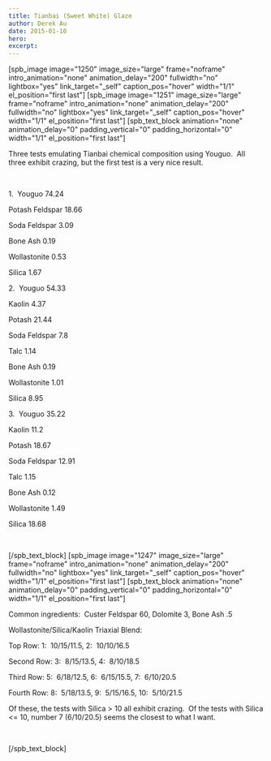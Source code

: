 ```yaml
---
title: Tianbai (Sweet White) Glaze
author: Derek Au
date: 2015-01-10
hero: 
excerpt: 
---
```


\[spb\_image image="1250" image\_size="large" frame="noframe" intro\_animation="none" animation\_delay="200" fullwidth="no" lightbox="yes" link\_target="\_self" caption\_pos="hover" width="1/1" el\_position="first last"\] \[spb\_image image="1251" image\_size="large" frame="noframe" intro\_animation="none" animation\_delay="200" fullwidth="no" lightbox="yes" link\_target="\_self" caption\_pos="hover" width="1/1" el\_position="first last"\] \[spb\_text\_block animation="none" animation\_delay="0" padding\_vertical="0" padding\_horizontal="0" width="1/1" el\_position="first last"\]

Three tests emulating Tianbai chemical composition using Youguo.  All three exhibit crazing, but the first test is a very nice result.

 

1\.  Youguo 74.24

Potash Feldspar 18.66

Soda Feldspar 3.09

Bone Ash 0.19

Wollastonite 0.53

Silica 1.67

2\.  Youguo 54.33

Kaolin 4.37

Potash 21.44

Soda Feldspar 7.8

Talc 1.14

Bone Ash 0.19

Wollastonite 1.01

Silica 8.95

3\.  Youguo 35.22

Kaolin 11.2

Potash 18.67

Soda Feldspar 12.91

Talc 1.15

Bone Ash 0.12

Wollastonite 1.49

Silica 18.68

 

\[/spb\_text\_block\] \[spb\_image image="1247" image\_size="large" frame="noframe" intro\_animation="none" animation\_delay="200" fullwidth="no" lightbox="yes" link\_target="\_self" caption\_pos="hover" width="1/1" el\_position="first last"\] \[spb\_text\_block animation="none" animation\_delay="0" padding\_vertical="0" padding\_horizontal="0" width="1/1" el\_position="first last"\]

Common ingredients:  Custer Feldspar 60, Dolomite 3, Bone Ash .5

Wollastonite/Silica/Kaolin Triaxial Blend:

Top Row: 1:  10/15/11.5, 2:  10/10/16.5

Second Row: 3:  8/15/13.5, 4:  8/10/18.5

Third Row: 5:  6/18/12.5, 6:  6/15/15.5, 7:  6/10/20.5

Fourth Row: 8:  5/18/13.5, 9:  5/15/16.5, 10:  5/10/21.5

Of these, the tests with Silica > 10 all exhibit crazing.  Of the tests with Silica <= 10, number 7 (6/10/20.5) seems the closest to what I want.

 

\[/spb\_text\_block\]
